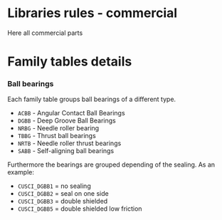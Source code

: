 # Libraries rules - commercial

Here all commercial parts

# Family tables details

### Ball bearings
Each family table groups ball bearings of a different type.
- `ACBB` - Angular Contact Ball Bearings
- `DGBB` - Deep Groove Ball Bearings
- `NRBG` - Needle roller bearing
- `TBBG` - Thrust ball bearings
- `NRTB` - Needle roller thrust bearings
- `SABB` - Self-aligning ball bearings

Furthermore the bearings are grouped depending of the sealing. As an example:
- `CUSCI_DGBB1` = no sealing
- `CUSCI_DGBB2` = seal on one side
- `CUSCI_DGBB3` = double shielded
- `CUSCI_DGBB5` = double shielded low friction
